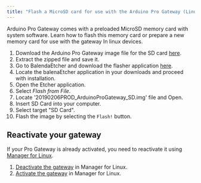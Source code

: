 ```yaml
---
title: "Flash a MicroSD card for use with the Arduino Pro Gateway (Linux)"
---
```


Arduino Pro Gateway comes with a preloaded MicroSD memory card with system software. Learn how to flash this memory card or prepare a new memory card for use with the gateway In linux devices.

01. Download the Arduino Pro Gateway image file for the SD card [here](https://downloads.arduino.cc/arduino_pro_gateway_for_lora/prod/sd_kit_image_releases/v1.1.0/20190206PROD_ArduinoProGateway_SD.zip).
02. Extract the zipped file and save it.
03. Go to BalendaEtcher and download the flasher application [here](https://www.balena.io/etcher/).
04. Locate the balenaEtcher application in your downloads and proceed with installation.
05. Open the Etcher application.
06. Select _Flash from File_.
07. Locate '20190206PROD_ArduinoProGateway_SD.img' file and Open.
08. Insert SD Card into your computer.
09. Select target "SD Card".
10. Flash the image by selecting the `Flash!` button.

## Reactivate your gateway

If your Pro Gateway is already activated, you need to reactivate it using [Manager for Linux](https://create.arduino.cc/devices/).

1. [Deactivate the gateway](https://support.arduino.cc/hc/en-us/articles/4407770459410) in Manager for Linux.
2. [Activate the gateway](https://support.arduino.cc/hc/en-us/articles/4407770369042) in Manager for Linux.
